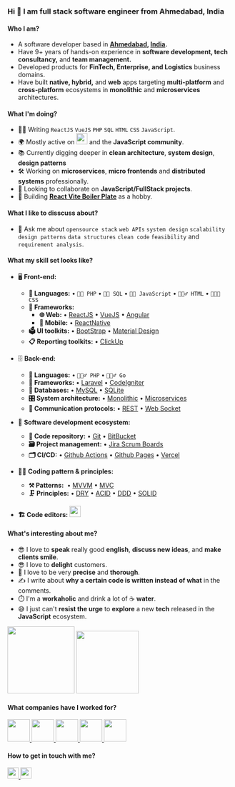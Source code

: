 ### Hi 👋 I am full stack software engineer from Ahmedabad, India

<!--
**bhavikg-dev/bhavikg-dev** is a ✨ _special_ ✨ repository because its `README.md` (this file) appears on your GitHub profile.

Here are some ideas to get you started:
-->
#### Who I am?
- A software developer based in **[Ahmedabad](https://en.wikipedia.org/wiki/Ahmedabad), [India](https://en.wikipedia.org/wiki/India).** 
- Have 9+ years of hands-on experience in **software development, tech consultancy,** and **team management.** 
- Developed products for **FinTech, Enterprise, and Logistics** business domains.
- Have built **native, hybrid,** and **web** apps targeting **multi-platform** and **cross-platform** ecosystems in **monolithic** and **microservices** architectures.

#### What I'm doing?
- 👨‍💻 Writing `ReactJS` `VueJS` `PHP` `SQL` `HTML` `CSS` `JavaScript`.
- 🌍 Mostly active on <a href="https://www.linkedin.com/in/bhavik-gajera/"><img src="https://cdn-icons-png.flaticon.com/512/174/174857.png" height=25></a> <!--[LinkedIn](https://www.linkedin.com/in/bhavik-gajera/)--> and the **JavaScript community**.
- 📚 Currently digging deeper in **clean architecture**, **system design**, **design patterns**
- 🛠️ Working on **microservices**, **micro frontends** and **distributed systems** professionally.
- 👯 Looking to collaborate on **JavaScript/FullStack projects**.
- 🥰 Building **[React Vite Boiler Plate](https://github.com/bhavikg-dev/react-tsx-vite-arch)** as a hobby.

#### What I like to disscuss about? 
- 💬 Ask me about `opensource stack` `web APIs` `system design` `scalability` `design patterns` `data structures` `clean code` `feasibility` and `requirement analysis`.

#### What my skill set looks like?
- 🖥 **Front-end:** 
  - **📜 Languages:** • `🧙🏻 PHP` • `👨‍🏭 SQL` • `👨‍🔧 JavaScript` • `🧚🏻‍♂️ HTML` • `👨🏻‍🎨 CSS`
  - **🔬 Frameworks:**  
    - **🌐 Web:** • [ReactJS](https://reactjs.org/) • [VueJS](https://vuejs.org/)  • [Angular](https://angular.io/) 
    - **📱 Mobile:** • [ReactNative](https://reactnative.dev/)
  - **🗳 UI toolkits:** • [BootStrap](https://getbootstrap.com/) • [Material Design](https://material.io/)
  - **📋 Reporting toolkits:** • [ClickUp](https://clickup.com/)
- 🗄️ **Back-end:**
  - **📜 Languages:** • `🧙🏻‍♂️ PHP` • `🧙🏻‍♂️ Go`
  - **🔭 Frameworks:** • [Laravel](https://laravel.com/) • [CodeIgniter](https://codeigniter.com/)
  - **💾 Databases:** • [MySQL](https://www.mysql.com/) • [SQLite](https://www.sqlite.org/index.html)
  - **🎛 System architecture:** • [Monolithic](https://microservices.io/patterns/monolithic.html) • [Microservices](https://microservices.io/patterns/microservices.html)
  - **🔌 Communication protocols:** • [REST](https://docs.microsoft.com/en-us/azure/architecture/best-practices/api-design) • [Web Socket](https://developer.mozilla.org/en-US/docs/Web/API/WebSockets_API)
- 🎡 **Software development ecosystem:**
  - **📁 Code repository:** • [Git](https://git-scm.com/) • [BitBucket](https://bitbucket.org/product)
  - **🗃 Project management:** • [Jira Scrum Boards](https://www.atlassian.com/software/jira/features/scrum-boards)
  - **🗂 CI/CD:** • [Github Actions](https://github.com/features/actions) • [Github Pages](https://pages.github.com/) • [Vercel](https://vercel.com/)
- 🧙‍♂️ **Coding pattern & principles:**
  - **⚒ Patterns:**  • [MVVM](https://en.wikipedia.org/wiki/Model%E2%80%93view%E2%80%93viewmodel) • [MVC](https://en.wikipedia.org/wiki/Model%E2%80%93view%E2%80%93controller)
  - **🗜 Principles:** • [DRY](https://en.wikipedia.org/wiki/Don%27t_repeat_yourself#:~:text=%22Don%27t%20repeat%20yourself%22,data%20normalization%20to%20avoid%20redundancy.) • [ACID](https://en.wikipedia.org/wiki/ACID) • [DDD](https://en.wikipedia.org/wiki/Domain-driven_design) • [SOLID](https://www.digitalocean.com/community/conceptual_articles/s-o-l-i-d-the-first-five-principles-of-object-oriented-design)
  
- **🏗️ Code editors:**
<a href="https://code.visualstudio.com/"><img src="https://seeklogo.com/images/V/visual-studio-code-logo-449D71944F-seeklogo.com.png" height=25 /></a>
  
#### What's interesting about me?  
  - 😎 I love to **speak** really good **english**, **discuss new ideas**, and **make clients smile**.
  - 😎 I love to **delight** customers.
  - 🧐 I love to be very **precise** and **thorough**.
  - ✍️ I write about **why a certain code is written instead of what** in the comments.
  - ⏱️ I'm a **workaholic** and drink a lot of ☕ **water**.
  - 😅 I just can't **resist the urge** to **explore** a new **tech** released in the **JavaScript** ecosystem.
<!--Github Stats-->
<p float="left">
<img height="150em" src="https://github-readme-stats.vercel.app/api?username=bhavikg-dev&show_icons=true&hide_border=true&&count_private=true&include_all_commits=true" /> 
<img height="140em" src="https://github-readme-stats.vercel.app/api/top-langs/?username=bhavikg-dev&show_icons=true&hide_border=true&layout=compact&langs_count=10"/>
</p>

#### What companies have I worked for?
<p left="center">
  <a href="https://www.elegantthemes.com/">
    <img src="https://www.elegantthemes.com/images/logo-light.svg" height=50 />
  </a>
  <a href="https://elamant.com/">
    <img src="https://elamant.com/wp-content/uploads/2022/03/E-logo_96x96.png" height=50 />
  </a>
  <a href="https://imaginovation.net/">
    <img src="https://imaginovation.net/img/Imaginovation-Logo.svg" height=50 />
  </a>
  <a href="https://www.iima.ac.in/">
    <img src="https://www.iima.ac.in/assets/images/logo-with-name-new.png" height=50 />
  </a>
  <a href="https://www.onexpand.co.uk/">
    <img src="https://www.onexpand.co.uk/wp-content/uploads/2022/08/Screen-Shot-2018-01-05-at-16.09.42-1.png" height=50 />
  </a>
</p>

#### How to get in touch with me?
<p left="center">
<a href="https://www.linkedin.com/in/bhavik-gajera/">
  <img src="https://img.shields.io/badge/linkedin-%230077B5.svg?&style=for-the-badge&logo=linkedin&logoColor=white" height=25>
</a> 
<a href="mailto:bhavikg.dev@gmail.com">
  <img src="https://img.shields.io/badge/Gmail-D14836?style=for-the-badge&logo=gmail&logoColor=white" height=25>
</a>
</p>


<!--
**bhavikg-dev/bhavikg-dev** is a ✨ _special_ ✨ repository because its `README.md` (this file) appears on your GitHub profile.

Here are some ideas to get you started:

- 🔭 I’m currently working on ...
- 🌱 I’m currently learning ...
- 👯 I’m looking to collaborate on ...
- 🤔 I’m looking for help with ...
- 💬 Ask me about ...
- 📫 How to reach me: ...
- 😄 Pronouns: ...
- ⚡ Fun fact: ...
-->

